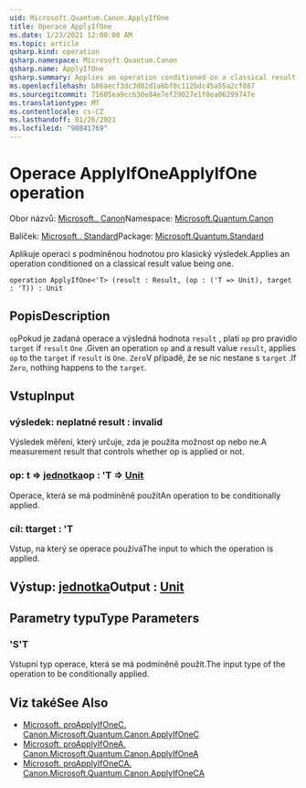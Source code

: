 ```yaml
---
uid: Microsoft.Quantum.Canon.ApplyIfOne
title: Operace ApplyIfOne
ms.date: 1/23/2021 12:00:00 AM
ms.topic: article
qsharp.kind: operation
qsharp.namespace: Microsoft.Quantum.Canon
qsharp.name: ApplyIfOne
qsharp.summary: Applies an operation conditioned on a classical result value being one.
ms.openlocfilehash: b86aecf3dc3d02d1a6bf0c112bdc45a55a2cf087
ms.sourcegitcommit: 71605ea9cc630e84e7ef29027e1f0ea06299747e
ms.translationtype: MT
ms.contentlocale: cs-CZ
ms.lasthandoff: 01/26/2021
ms.locfileid: "98841769"
---
```

# <a name="applyifone-operation"></a><span data-ttu-id="cd645-102">Operace ApplyIfOne</span><span class="sxs-lookup"><span data-stu-id="cd645-102">ApplyIfOne operation</span></span>

<span data-ttu-id="cd645-103">Obor názvů: [Microsoft.. Canon](xref:Microsoft.Quantum.Canon)</span><span class="sxs-lookup"><span data-stu-id="cd645-103">Namespace: [Microsoft.Quantum.Canon](xref:Microsoft.Quantum.Canon)</span></span>

<span data-ttu-id="cd645-104">Balíček: [Microsoft.. Standard](https://nuget.org/packages/Microsoft.Quantum.Standard)</span><span class="sxs-lookup"><span data-stu-id="cd645-104">Package: [Microsoft.Quantum.Standard](https://nuget.org/packages/Microsoft.Quantum.Standard)</span></span>


<span data-ttu-id="cd645-105">Aplikuje operaci s podmíněnou hodnotou pro klasický výsledek.</span><span class="sxs-lookup"><span data-stu-id="cd645-105">Applies an operation conditioned on a classical result value being one.</span></span>

```qsharp
operation ApplyIfOne<'T> (result : Result, (op : ('T => Unit), target : 'T)) : Unit
```


## <a name="description"></a><span data-ttu-id="cd645-106">Popis</span><span class="sxs-lookup"><span data-stu-id="cd645-106">Description</span></span>

<span data-ttu-id="cd645-107">`op`Pokud je zadaná operace a výsledná hodnota `result` , platí `op` pro pravidlo `target` if `result` `One` .</span><span class="sxs-lookup"><span data-stu-id="cd645-107">Given an operation `op` and a result value `result`, applies `op` to the `target` if `result` is `One`.</span></span> <span data-ttu-id="cd645-108">`Zero`V případě, že se nic nestane s `target` .</span><span class="sxs-lookup"><span data-stu-id="cd645-108">If `Zero`, nothing happens to the `target`.</span></span>

## <a name="input"></a><span data-ttu-id="cd645-109">Vstup</span><span class="sxs-lookup"><span data-stu-id="cd645-109">Input</span></span>

### <a name="result--__invalidresult__"></a><span data-ttu-id="cd645-110">výsledek: __neplatné <Result>__</span><span class="sxs-lookup"><span data-stu-id="cd645-110">result : __invalid<Result>__</span></span>

<span data-ttu-id="cd645-111">Výsledek měření, který určuje, zda je použita možnost op nebo ne.</span><span class="sxs-lookup"><span data-stu-id="cd645-111">A measurement result that controls whether op is applied or not.</span></span>


### <a name="op--t--unit"></a><span data-ttu-id="cd645-112">op: t => [jednotka](xref:microsoft.quantum.lang-ref.unit)</span><span class="sxs-lookup"><span data-stu-id="cd645-112">op : 'T => [Unit](xref:microsoft.quantum.lang-ref.unit)</span></span> 

<span data-ttu-id="cd645-113">Operace, která se má podmíněně použít</span><span class="sxs-lookup"><span data-stu-id="cd645-113">An operation to be conditionally applied.</span></span>


### <a name="target--t"></a><span data-ttu-id="cd645-114">cíl: t</span><span class="sxs-lookup"><span data-stu-id="cd645-114">target : 'T</span></span>

<span data-ttu-id="cd645-115">Vstup, na který se operace používá</span><span class="sxs-lookup"><span data-stu-id="cd645-115">The input to which the operation is applied.</span></span>



## <a name="output--unit"></a><span data-ttu-id="cd645-116">Výstup: [jednotka](xref:microsoft.quantum.lang-ref.unit)</span><span class="sxs-lookup"><span data-stu-id="cd645-116">Output : [Unit](xref:microsoft.quantum.lang-ref.unit)</span></span>



## <a name="type-parameters"></a><span data-ttu-id="cd645-117">Parametry typu</span><span class="sxs-lookup"><span data-stu-id="cd645-117">Type Parameters</span></span>

### <a name="t"></a><span data-ttu-id="cd645-118">'S</span><span class="sxs-lookup"><span data-stu-id="cd645-118">'T</span></span>

<span data-ttu-id="cd645-119">Vstupní typ operace, která se má podmíněně použít.</span><span class="sxs-lookup"><span data-stu-id="cd645-119">The input type of the operation to be conditionally applied.</span></span>

## <a name="see-also"></a><span data-ttu-id="cd645-120">Viz také</span><span class="sxs-lookup"><span data-stu-id="cd645-120">See Also</span></span>

- [<span data-ttu-id="cd645-121">Microsoft. proApplyIfOneC. Canon.</span><span class="sxs-lookup"><span data-stu-id="cd645-121">Microsoft.Quantum.Canon.ApplyIfOneC</span></span>](xref:Microsoft.Quantum.Canon.ApplyIfOneC)
- [<span data-ttu-id="cd645-122">Microsoft. proApplyIfOneA. Canon.</span><span class="sxs-lookup"><span data-stu-id="cd645-122">Microsoft.Quantum.Canon.ApplyIfOneA</span></span>](xref:Microsoft.Quantum.Canon.ApplyIfOneA)
- [<span data-ttu-id="cd645-123">Microsoft. proApplyIfOneCA. Canon.</span><span class="sxs-lookup"><span data-stu-id="cd645-123">Microsoft.Quantum.Canon.ApplyIfOneCA</span></span>](xref:Microsoft.Quantum.Canon.ApplyIfOneCA)